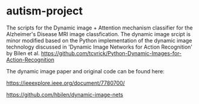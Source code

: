 # autism-project
The scripts for the Dynamic image + Attention mechanism classifier for the Alzheimer's Disease MRI image classfication.
The dynamic image srcipt is minor modified based on the Python implementation of the dynamic image technology discussed in 'Dynamic Image Networks for Action Recognition' by Bilen et al.  https://github.com/tcvrick/Python-Dynamic-Images-for-Action-Recognition 

The dynamic image paper and original code can be found here:

https://ieeexplore.ieee.org/document/7780700/

https://github.com/hbilen/dynamic-image-nets
